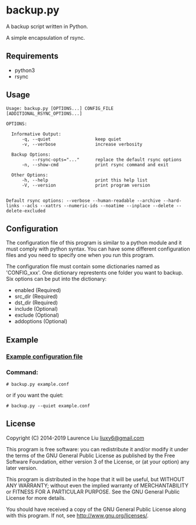 # backup.py

A backup script written in Python.

A simple encapsulation of rsync.

## Requirements

* python3
* rsync

## Usage

    Usage: backup.py [OPTIONS...] CONFIG_FILE [ADDITIONAL_RSYNC_OPTIONS...]

    OPTIONS:

      Informative Output:
          -q, --quiet                 keep quiet
          -v, --verbose               increase verbosity

      Backup Options:
              --rsync-opts="..."      replace the default rsync options
          -n, --show-cmd              print rsync command and exit

      Other Options:
          -h, --help                  print this help list
          -V, --version               print program version


    Default rsync options: --verbose --human-readable --archive --hard-links --acls --xattrs --numeric-ids --noatime --inplace --delete --delete-excluded

## Configuration

The configuration file of this program is similar to a python module and it must comply with python syntax. You can have some different configuration files and you need to specify one when you run this program.

The configuration file must contain some dictionaries named as 'CONFIG_xxx'. One dictionary represtents one folder you want to backup. Six options can be put into the dictionary:

* enabled    (Required)
* src_dir    (Required)
* dst_dir    (Required)
* include    (Optional)
* exclude    (Optional)
* addoptions (Optional)

## Example

### [Example configuration file](example.conf)

### Command:

    # backup.py example.conf

or if you want the quiet:

    # backup.py --quiet example.conf

## License

Copyright (C) 2014-2019  Laurence Liu <liuxy6@gmail.com>

This program is free software: you can redistribute it and/or modify it under the terms of the GNU General Public License as published by the Free Software Foundation, either version 3 of the License, or (at your option) any later version.

This program is distributed in the hope that it will be useful, but WITHOUT ANY WARRANTY; without even the implied warranty of MERCHANTABILITY or FITNESS FOR A PARTICULAR PURPOSE.  See the GNU General Public License for more details.

You should have received a copy of the GNU General Public License along with this program.  If not, see <http://www.gnu.org/licenses/>.
